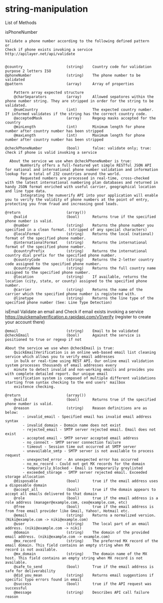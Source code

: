 # string-manipulation

List of Methods

isPhoneNumber
    
    Validate a phone number according to the following defined pattern
    or
    Check if phone exists invoking a service http://apilayer.net/api/validate
    
    
    @country                    (string)    Country code for validation purpose 2 letters ISO
    @phoneNumber                (string)    The phone number to be validated
    @pattern                    (array)     Array of properties 
       
        Pattern array expected structure
        @charSeparators         (array)     Allowed sepatores within the phone number string. They are stripped in order for the string to be validated.
        @numCountry             (int)       The expected country number. If informed validates if the string has the correct country code.
        @acceptedMask           (array)     Regexp masks accepted for the country
        @minLength              (int)       Minimum length for phone number after country number has been stripped
        @maxLength              (int)       Maximum length for phone number after country number has been stripped
    
    @checkPhoneNumber           (bool)      false: validate only; true: check if phone is valid invoking a service
    
      About the service we use when @checkPhoneNumber is true:
           NumVerify offers a full-featured yet simple RESTful JSON API for national and international phone number validation and information lookup for a total of 232 countries around the world.
           Requested numbers are processed in real-time, cross-checked with the latest international numbering plan databases and returned in handy JSON format enriched with useful carrier, geographical location and line type data.
           Integrating the numverify API into your application will enable you to verify the validity of phone numbers at the point of entry, protecting you from fraud and increasing good leads.  
    
    @return                     (array())
        @valid	                (bool)      Returns true if the specified phone number is valid.
        @number	                (string)    Returns the phone number you specified in a clean format. (stripped of any special characters)
        @localFormat            (string)	Returns the local (national) format of the specified phone number.
        @internationalFormat    (string)	Returns the international format of the specified phone number.
        @countryPrefix          (string)	Returns the international country dial prefix for the specified phone number.
        @countryCode            (string)	Returns the 2-letter country code assigned to the specified phone number.
        @countryName            (string)	Returns the full country name assigned to the specified phone number.
        @location               (string)	If available, returns the location (city, state, or county) assigned to the specified phone number.
        @carrier                (string)	Returns the name of the carrier which the specified phone number is registered with.
        @linetype               (string)	Returns the line type of the specified phone number (See: Line Type Detection)

isEmail
    Validate an email
    and 
    Check if email exists invoking a service https://quickemailverification.p.rapidapi.com/v1/verify (register to create your account there)
    
    
    @email                      (string)    Email to be validated
    @checkEmail                 (bool)      Against the service is positioned to true or regexp if not 
       
    About the service we use when @checkEmail is true:
        QuickEmailVerification is an online web-based email list cleaning service which allows you to verify email addresses 
        in bulk or real-time using REST API. Our online email validation system processes thousands of email addresses every 
        minute to detect invalid and non-working emails and provides you with complete detailed report. Our unique email 
        verification system is composed of multiple different validations starting from syntax checking to the end users' mailbox 
        existence checking.        

    @return                     (array())
        @valid	                (bool)      Returns true if the specified phone number is valid.
        @reason                 (string)    Reason definitions are as below:
            - invalid_email - Specified email has invalid email address syntax
            - invalid_domain - Domain name does not exist
            - rejected_email - SMTP server rejected email. Email does not exist
            - accepted_email - SMTP server accepted email address
            - no_connect - SMTP server connection failure
            - timeout - Session time out occurred at SMTP server
            - unavailable_smtp - SMTP server is not available to process request
            - unexpected_error - An unexpected error has occurred
            - no_mx_record - Could not get MX records for the domain
            - temporarily_blocked - Email is temporarily greylisted
            - exceeded_storage - SMTP server rejected email. Exceeded storage allocation
        @disposable             (bool)      true if the email address uses a disposable domain
        @accept_all             (bool)      true if the domain appears to accept all emails delivered to that domain
        @role                   (bool)      true if the email address is a role address (manager@example.com, ceo@example.com, etc)
        @free                   (bool)      true if the email address is from free email provider like Gmail, Yahoo!, Hotmail etc.
        @email                  (string)    Returns a normalized version. (Niki@example.com -> niki@example.com)
        @user                   (string)    The local part of an email address. (niki@example.com -> niki)
        @domain                 (string)    The domain of the provided email address. (niki@example.com -> example.com)
        @mx_record              (string)    The preferred MX record of the email domain. This field contains an empty string when MX                                        record is not available.
        @mx_domain              (string)    The domain name of the MX host. This field contains an empty string when MX record is not                                       available.
        @safe_to_send           (bool)      True if the email address is safe for deliverability
        @did_you_mean           (string)    Returns email suggestions if specific typo errors found in email
        @success                (bool)      true if the API request was successful
        @message                (string)    Describes API call failure reason